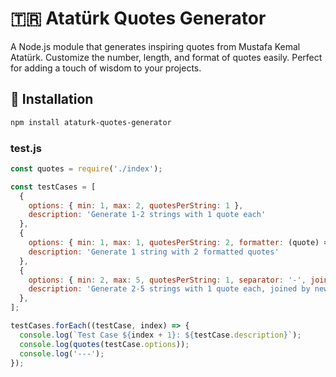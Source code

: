 # 🇹🇷 Atatürk Quotes Generator
A Node.js module that generates inspiring quotes from Mustafa Kemal Atatürk. Customize the number, length, and format of quotes easily. Perfect for adding a touch of wisdom to your projects.

## 🚀 Installation

```bash
npm install ataturk-quotes-generator
```
### test.js

```javascript
const quotes = require('./index');

const testCases = [
  {
    options: { min: 1, max: 2, quotesPerString: 1 },
    description: 'Generate 1-2 strings with 1 quote each'
  },
  {
    options: { min: 1, max: 1, quotesPerString: 2, formatter: (quote) => `**${quote}**` },
    description: 'Generate 1 string with 2 formatted quotes'
  },
  {
    options: { min: 2, max: 5, quotesPerString: 1, separator: '-', join: '\n' },
    description: 'Generate 2-5 strings with 1 quote each, joined by new lines'
  },
];

testCases.forEach((testCase, index) => {
  console.log(`Test Case ${index + 1}: ${testCase.description}`);
  console.log(quotes(testCase.options));
  console.log('---');
});
```
